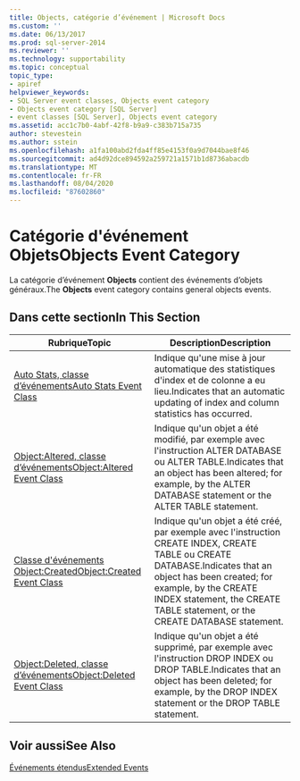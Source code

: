 ```yaml
---
title: Objects, catégorie d’événement | Microsoft Docs
ms.custom: ''
ms.date: 06/13/2017
ms.prod: sql-server-2014
ms.reviewer: ''
ms.technology: supportability
ms.topic: conceptual
topic_type:
- apiref
helpviewer_keywords:
- SQL Server event classes, Objects event category
- Objects event category [SQL Server]
- event classes [SQL Server], Objects event category
ms.assetid: acc1c7b0-4abf-42f8-b9a9-c383b715a735
author: stevestein
ms.author: sstein
ms.openlocfilehash: a1fa100abd2fda4ff85e4153f0a9d7044bae8f46
ms.sourcegitcommit: ad4d92dce894592a259721a1571b1d8736abacdb
ms.translationtype: MT
ms.contentlocale: fr-FR
ms.lasthandoff: 08/04/2020
ms.locfileid: "87602860"
---
```

# <a name="objects-event-category"></a><span data-ttu-id="46617-102">Catégorie d'événement Objets</span><span class="sxs-lookup"><span data-stu-id="46617-102">Objects Event Category</span></span>
  <span data-ttu-id="46617-103">La catégorie d’événement **Objects** contient des événements d’objets généraux.</span><span class="sxs-lookup"><span data-stu-id="46617-103">The **Objects** event category contains general objects events.</span></span>  
  
## <a name="in-this-section"></a><span data-ttu-id="46617-104">Dans cette section</span><span class="sxs-lookup"><span data-stu-id="46617-104">In This Section</span></span>  
  
|<span data-ttu-id="46617-105">Rubrique</span><span class="sxs-lookup"><span data-stu-id="46617-105">Topic</span></span>|<span data-ttu-id="46617-106">Description</span><span class="sxs-lookup"><span data-stu-id="46617-106">Description</span></span>|  
|-----------|-----------------|  
|[<span data-ttu-id="46617-107">Auto Stats, classe d’événements</span><span class="sxs-lookup"><span data-stu-id="46617-107">Auto Stats Event Class</span></span>](auto-stats-event-class.md)|<span data-ttu-id="46617-108">Indique qu'une mise à jour automatique des statistiques d'index et de colonne a eu lieu.</span><span class="sxs-lookup"><span data-stu-id="46617-108">Indicates that an automatic updating of index and column statistics has occurred.</span></span>|  
|[<span data-ttu-id="46617-109">Object:Altered, classe d’événements</span><span class="sxs-lookup"><span data-stu-id="46617-109">Object:Altered Event Class</span></span>](object-altered-event-class.md)|<span data-ttu-id="46617-110">Indique qu'un objet a été modifié, par exemple avec l'instruction ALTER DATABASE ou ALTER TABLE.</span><span class="sxs-lookup"><span data-stu-id="46617-110">Indicates that an object has been altered; for example, by the ALTER DATABASE statement or the ALTER TABLE statement.</span></span>|  
|[<span data-ttu-id="46617-111">Classe d'événements Object:Created</span><span class="sxs-lookup"><span data-stu-id="46617-111">Object:Created Event Class</span></span>](object-created-event-class.md)|<span data-ttu-id="46617-112">Indique qu'un objet a été créé, par exemple avec l'instruction CREATE INDEX, CREATE TABLE  ou CREATE DATABASE.</span><span class="sxs-lookup"><span data-stu-id="46617-112">Indicates that an object has been created; for example, by the CREATE INDEX statement, the CREATE TABLE statement, or the CREATE DATABASE statement.</span></span>|  
|[<span data-ttu-id="46617-113">Object:Deleted, classe d’événements</span><span class="sxs-lookup"><span data-stu-id="46617-113">Object:Deleted Event Class</span></span>](object-deleted-event-class.md)|<span data-ttu-id="46617-114">Indique qu'un objet a été supprimé, par exemple avec l'instruction DROP INDEX ou DROP TABLE.</span><span class="sxs-lookup"><span data-stu-id="46617-114">Indicates that an object has been deleted; for example, by the DROP INDEX statement or the DROP TABLE statement.</span></span>|  
  
## <a name="see-also"></a><span data-ttu-id="46617-115">Voir aussi</span><span class="sxs-lookup"><span data-stu-id="46617-115">See Also</span></span>  
 [<span data-ttu-id="46617-116">Événements étendus</span><span class="sxs-lookup"><span data-stu-id="46617-116">Extended Events</span></span>](../extended-events/extended-events.md)  
  
  
